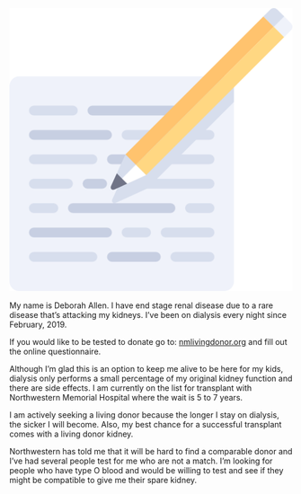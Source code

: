 ![test alt](/img/uploads/paper.png "test title")

My name is Deborah Allen.  I have end stage renal disease due to a rare disease that’s attacking my kidneys.  I’ve been on dialysis every night since February, 2019.

If you would like to be tested to donate go to: [nmlivingdonor.org](nmlivingdonor.org) and fill out the online questionnaire.

Although I’m glad this is an option to keep me alive to be here for my kids, dialysis only performs a small percentage of my original kidney function and there are side effects.  I am currently on the list for transplant with Northwestern Memorial Hospital where the wait is 5 to 7 years.

I am actively seeking a living donor because the longer I stay on dialysis, the sicker I will become.  Also, my best chance for a successful transplant comes with a living donor kidney.  

Northwestern has told me that it will be hard to find a comparable donor and I’ve had several people test for me who are not a match.  I’m looking for people who have type O blood and would be willing to test and see if they might be compatible to give me their spare kidney.
